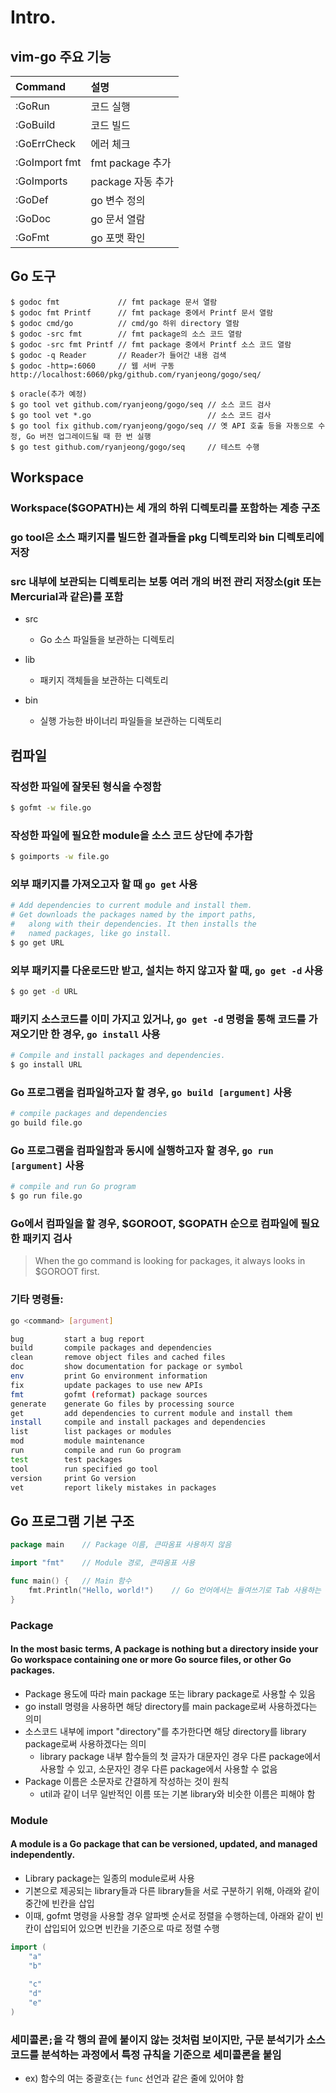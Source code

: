 # Intro.

## vim-go 주요 기능

| Command | 설명 |
|:--------|:--------|
| :GoRun | 코드 실행 |
| :GoBuild | 코드 빌드 |
| :GoErrCheck | 에러 체크 |
| :GoImport fmt | fmt package 추가 |
| :GoImports | package 자동 추가 |
| :GoDef | go 변수 정의 |
| :GoDoc | go 문서 열람 |
| :GoFmt | go 포맷 확인 |

## Go 도구
```text
$ godoc fmt             // fmt package 문서 열람
$ godoc fmt Printf      // fmt package 중에서 Printf 문서 열람
$ godoc cmd/go          // cmd/go 하위 directory 열람
$ godoc -src fmt        // fmt package의 소스 코드 열람
$ godoc -src fmt Printf // fmt package 중에서 Printf 소스 코드 열람
$ godoc -q Reader       // Reader가 들어간 내용 검색
$ godoc -http=:6060     // 웹 서버 구동
http://localhost:6060/pkg/github.com/ryanjeong/gogo/seq/

$ oracle(추가 예정)
$ go tool vet github.com/ryanjeong/gogo/seq // 소스 코드 검사
$ go tool vet *.go                          // 소스 코드 검사
$ go tool fix github.com/ryanjeong/gogo/seq // 옛 API 호출 등을 자동으로 수정, Go 버전 업그레이드될 때 한 번 실행
$ go test github.com/ryanjeong/gogo/seq     // 테스트 수행
```

## Workspace

### Workspace($GOPATH)는 세 개의 하위 디렉토리를 포함하는 계층 구조
### go tool은 소스 패키지를 빌드한 결과들을 pkg 디렉토리와 bin 디렉토리에 저장
### src 내부에 보관되는 디렉토리는 보통 여러 개의 버전 관리 저장소(git 또는 Mercurial과 같은)를 포함
* src
    * Go 소스 파일들을 보관하는 디렉토리

* lib
    * 패키지 객체들을 보관하는 디렉토리

* bin
    * 실행 가능한 바이너리 파일들을 보관하는 디렉토리


## 컴파일

### 작성한 파일에 잘못된 형식을 수정함
```bash
$ gofmt -w file.go
```

### 작성한 파일에 필요한 module을 소스 코드 상단에 추가함
```bash
$ goimports -w file.go
```

### 외부 패키지를 가져오고자 할 때 `go get` 사용 
```bash
# Add dependencies to current module and install them.
# Get downloads the packages named by the import paths,
#   along with their dependencies. It then installs the
#   named packages, like go install. 
$ go get URL        
```

### 외부 패키지를 다운로드만 받고, 설치는 하지 않고자 할 때, `go get -d` 사용
```bash
$ go get -d URL
```

### 패키지 소스코드를 이미 가지고 있거나, `go get -d` 명령을 통해 코드를 가져오기만 한 경우, `go install` 사용
```bash
# Compile and install packages and dependencies.
$ go install URL
```

### Go 프로그램을 컴파일하고자 할 경우, `go build [argument]` 사용
```bash
# compile packages and dependencies
go build file.go
```

### Go 프로그램을 컴파일함과 동시에 실행하고자 할 경우, `go run [argument]` 사용
```bash
# compile and run Go program
$ go run file.go    
```

### Go에서 컴파일을 할 경우, $GOROOT, $GOPATH 순으로 컴파일에 필요한 패키지 검사
> When the go command is looking for packages, it always looks in $GOROOT first.

### 기타 명령들:
```bash
go <command> [argument]

bug         start a bug report
build       compile packages and dependencies
clean       remove object files and cached files
doc         show documentation for package or symbol
env         print Go environment information
fix         update packages to use new APIs
fmt         gofmt (reformat) package sources
generate    generate Go files by processing source
get         add dependencies to current module and install them
install     compile and install packages and dependencies
list        list packages or modules
mod         module maintenance
run         compile and run Go program
test        test packages
tool        run specified go tool
version     print Go version
vet         report likely mistakes in packages
```

## Go 프로그램 기본 구조
```go
package main    // Package 이름, 큰따옴표 사용하지 않음

import "fmt"    // Module 경로, 큰따옴표 사용

func main() {   // Main 함수
    fmt.Println("Hello, world!")    // Go 언어에서는 들여쓰기로 Tab 사용하는 것이 일반적
}
```
### Package
#### In the most basic terms, A package is nothing but a directory inside your Go workspace containing one or more Go source files, or other Go packages.
* Package 용도에 따라 main package 또는 library package로 사용할 수 있음
* go install 명령을 사용하면 해당 directory를 main package로써 사용하겠다는 의미
* 소스코드 내부에 import "directory"를 추가한다면 해당 directory를 library package로써 사용하겠다는 의미
    * library package 내부 함수들의 첫 글자가 대문자인 경우 다른 package에서 사용할 수 있고, 소문자인 경우 다른 package에서 사용할 수 없음
* Package 이름은 소문자로 간결하게 작성하는 것이 원칙
    * util과 같이 너무 일반적인 이름 또는 기본 library와 비슷한 이름은 피해야 함 

### Module
#### A module is a Go package that can be versioned, updated, and managed independently.
* Library package는 일종의 module로써 사용
* 기본으로 제공되는 library들과 다른 library들을 서로 구분하기 위해, 아래와 같이 중간에 빈칸을 삽입
* 이때, gofmt 명령을 사용할 경우 알파벳 순서로 정렬을 수행하는데, 아래와 같이 빈칸이 삽입되어 있으면 빈칸을 기준으로 따로 정렬 수행

```go
import (
    "a"
    "b"
    
    "c"
    "d"
    "e"
)
```
### 세미콜론`;`을 각 행의 끝에 붙이지 않는 것처럼 보이지만, 구문 분석기가 소스 코드를 분석하는 과정에서 특정 규칙을 기준으로 세미콜론을 붙임
* ex) 함수의 여는 중괄호`{`는 `func` 선언과 같은 줄에 있어야 함
